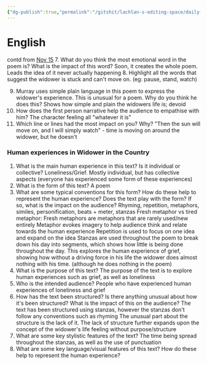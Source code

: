 ```yaml
---
{"dg-publish":true,"permalink":"/gitshit/lachlan-s-editing-space/daily-notes/nov-16-2023/"}
---
```


# English
contd from [Nov 15](Nov%2015,%202023#^ee6fa7)
7. What do you think the most emotional word in the poem is? What is the impact of this word?
Soon, it creates the whole poem. Leads the idea of it never actually happening
8. Highlight all the words that suggest the widower is stuck and can't move on. (eg: pause, stand, watch)

9. Murray uses simple plain language in this poem to express the widower's experience. This is unusual for a poem. Why do you think he does this?
Shows how simple and plain the widowers life is; devoid
10. How does the first person narrative help the audience to empathise with him?
The character feeling all "whatever it is"
11. Which line or lines had the most impact on you? Why?
"Then the sun will move on, and I will simply watch" - time is moving on around the widower, but he doesn't

### Human experiences in Widower in the Country
1. What is the main human experience in this text? Is it individual or collective?
Loneliness/Grief. Mostly individual, but has collective aspects (everyone has experienced some form of these experiences)
2. What is the form of this text?
A poem
3. What are some typical conventions for this form? How do these help to represent the human experience? Does the text play with the form? If so, what is the impact on the audience?
Rhyming, repetition, metaphors, similes, personification, beats + meter, stanzas
Fresh metaphor vs tired metaphor: Fresh metaphors are metaphors that are rarely used/new entirely
Metaphor evokes imagery to help audience think and relate towards the human experience
Repetition is used to focus on one idea and expand on the idea
Stanzas are used throughout the poem to break down his day into segments, which shows how little is being done throughout the day. This explores the human experience of grief, showing how without a driving force in his life the widower does almost nothing with his time. (although he does nothing in the poem)
4. What is the purpose of this text?
The purpose of the text is to explore human experiences such as grief, as well as loneliness
5. Who is the intended audience?
People who have experienced human experiences of loneliness and grief
6. How has the text been structured? Is there anything unusual about how it's been structured? What is the impact of this on the audience?
The text has been structured using stanzas, however the stanzas don't follow any conventions such as rhyming
The unusual part about the structure is the lack of it.
The lack of structure further expands upon the concept of the widower's life feeling without purpose/structure
7. What are some key stylistic features of the text?
The time being spread throughout the stanzas, as well as the use of punctuation
8. What are some key language/visual features of this text? How do these help to represent the human experience?



